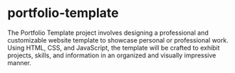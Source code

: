 # portfolio-template
The Portfolio Template project involves designing a professional and customizable website template to showcase personal or professional work. Using HTML, CSS, and JavaScript, the template will be crafted to exhibit projects, skills, and information in an organized and visually impressive manner.
